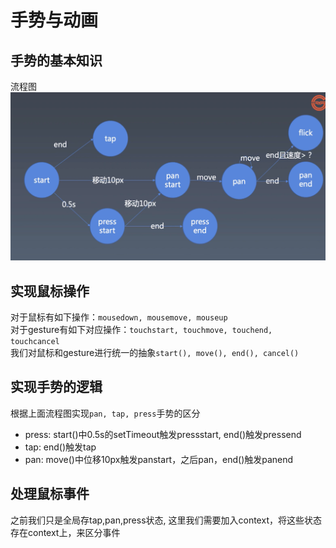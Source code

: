 # 手势与动画
## 手势的基本知识
流程图
![手势流程图](./images/手势流程图.png)

## 实现鼠标操作
对于鼠标有如下操作：`mousedown, mousemove, mouseup`  
对于gesture有如下对应操作：`touchstart, touchmove, touchend, touchcancel`  
我们对鼠标和gesture进行统一的抽象`start(), move(), end(), cancel()`

## 实现手势的逻辑
根据上面流程图实现`pan, tap, press`手势的区分  
+ press: start()中0.5s的setTimeout触发pressstart, end()触发pressend
+ tap: end()触发tap
+ pan: move()中位移10px触发panstart，之后pan，end()触发panend

## 处理鼠标事件
之前我们只是全局存tap,pan,press状态, 这里我们需要加入context，将这些状态存在context上，来区分事件
